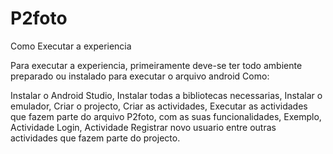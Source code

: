 # P2foto

Como Executar a experiencia

Para executar a experiencia, primeiramente deve-se ter todo ambiente preparado ou instalado para executar o arquivo android
Como:

Instalar o Android Studio,
Instalar todas a bibliotecas necessarias,
Instalar o emulador, 
Criar o projecto,
Criar as actividades,
Executar as actividades que fazem parte do arquivo P2foto, com as suas funcionalidades,
Exemplo, 
Actividade Login,
Actividade Registrar novo usuario entre outras actividades que fazem parte do projecto.
